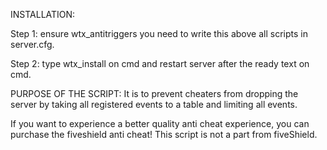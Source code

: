 INSTALLATION:

Step 1: 
ensure wtx_antitriggers you need to write this above all scripts in server.cfg.

Step 2:
type wtx_install on cmd and restart server after the ready text on cmd.


PURPOSE OF THE SCRIPT:
It is to prevent cheaters from dropping the server by taking all registered events to a table and limiting all events.



If you want to experience a better quality anti cheat experience, you can purchase the fiveshield anti cheat!
This script is not a part from fiveShield.
